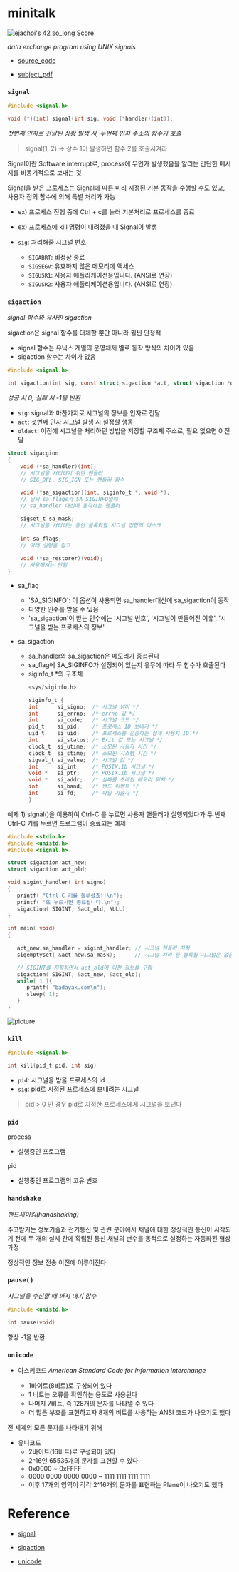 # minitalk

[![ejachoi's 42 so_long Score](https://badge42.vercel.app/api/v2/cl60us3xz001109mpf946886y/project/2780715)](https://github.com/JaeSeoKim/badge42)

_data exchange program using UNIX signals_

- [source_code](https://github.com/ejaee/minitalk)

- [subject_pdf](https://github.com/42seoul-translation/subject_ko/blob/master/minitalk/minitalk.md)

### `signal`

```.c
#include <signal.h>

void (*)(int) signal(int sig, void (*handler)(int));
```
_첫번째 인자로 전달된 상황 발생 시, 두번째 인자 주소의 함수가 호출_

> signal(1, 2) -> 상수 1이 발생하면 함수 2를 호출시켜라

Signal이란 Software interrupt로, process에 무언가 발생했음을 알리는 간단한 메시지를 비동기적으로 보내는 것

Signal을 받은 프로세스는 Signal에 따른 미리 지정된 기본 동작을 수행할 수도 있고, 사용자 정의 함수에 의해 특별 처리가 가능

- ex) 프로세스 진행 중에 Ctrl + c를 눌러 기본처리로 프로세스를 종료
- ex) 프로세스에 kill 명령이 내려졌을 때 Signal이 발생

-  `sig`: 처리해줄 시그널 번호
   -  `SIGABRT`: 비정상 종료
   -  `SIGSEGV`: 유효하지 않은 메모리에 액세스
   -  `SIGUSR1`: 사용자 애플리케이션용입니다. (ANSI로 연장)
   -  `SIGUSR2`: 사용자 애플리케이션용입니다. (ANSI로 연장)

### `sigaction`

_signal 함수와 유사한 sigaction_

sigaction은 signal 함수를 대체할 뿐만 아니라 훨씬 안정적

- signal 함수는 유닉스 계열의 운영체제 별로 동작 방식의 차이가 있음
- sigaction 함수는 차이가 없음


```.c
#include <signal.h>

int sigaction(int sig, const struct sigaction *act, struct sigaction *oldact);
```

_성공 시 0, 실패 시 -1을 반환_

- `sig`: signal과 마찬가지로 시그널의 정보를 인자로 전달
- `act`: 첫번째 인자 시그널 발생 시 설정할 행동
- `oldact`: 이전에 시그널을 처리하던 방법을 저장할 구조체 주소로, 필요 없으면 0 전달

```.c
struct sigacgion
{
    void (*sa_handler)(int);
    // 시그널을 처리하기 위한 핸들러
    // SIG_DFL, SIG_IGN 또는 핸들러 함수

    void (*sa_sigaction)(int, siginfo_t *, void *); 
    // 밑의 sa_flags가 SA_SIGINFO일때
    // sa_handler 대신에 동작하는 핸들러

    sigset_t sa_mask;             
    // 시그널을 처리하는 동안 블록화할 시그널 집합의 마스크
    
    int sa_flags;                 
    // 아래 설명을 참고
    
    void (*sa_restorer)(void);    
    // 사용해서는 안됨
}
```

- sa_flag
  - 'SA_SIGINFO': 이 옵션이 사용되면 sa_handler대신에 sa_sigaction이 동작
  - 다양한 인수를 받을 수 있음
  - 'sa_sigaction'이 받는 인수에는 '시그널 번호', '시그널이 만들어진 이유', '시그널을 받는 프로세스의 정보'


- sa_sigaction
  - sa_handler와 sa_sigaction은 메모리가 중첩된다
  - sa_flag에 SA_SIGINFO가 설정되어 있는지 유무에 따라 두 함수가 호출된다
  - siginfo_t *의 구조체
    ```c
    <sys/siginfo.h>

    siginfo_t {
    int      si_signo;  /* 시그널 넘버 */
    int      si_errno;  /* errno 값 */
    int      si_code;   /* 시그널 코드 */
    pid_t    si_pid;    /* 프로세스 ID 보내기 */
    uid_t    si_uid;    /* 프로세스를 전송하는 실제 사용자 ID */
    int      si_status; /* Exit 값 또는 시그널 */
    clock_t  si_utime;  /* 소모된 사용자 시간 */
    clock_t  si_stime;  /* 소모된 시스템 시간 */
    sigval_t si_value;  /* 시그널 값 */
    int      si_int;    /* POSIX.1b 시그널 */
    void *   si_ptr;    /* POSIX.1b 시그널 */
    void *   si_addr;   /* 실패를 초래한 메모리 위치 */
    int      si_band;   /* 밴드 이벤트 */
    int      si_fd;     /* 파일 기술자 */
    }
    ```

예제 1)
signal()을 이용하여 Ctrl-C 를 누르면 사용자 핸들러가 실행되었다가 두 번째 Ctrl-C 키를 누르면 프로그램이 종료되는 예제

```c
#include <stdio.h>
#include <unistd.h>
#include <signal.h>

struct sigaction act_new;
struct sigaction act_old;

void sigint_handler( int signo)
{
   printf( "Ctrl-C 키를 눌루셨죠!!\n");
   printf( "또 누르시면 종료됩니다.\n");
   sigaction( SIGINT, &act_old, NULL);
}

int main( void)
{
   
   act_new.sa_handler = sigint_handler; // 시그널 핸들러 지정
   sigemptyset( &act_new.sa_mask);      // 시그널 처리 중 블록될 시그널은 없음

   // SIGINT를 지정하면서 act_old에 이전 정보를 구함
   sigaction( SIGINT, &act_new, &act_old); 
   while( 1 ){
      printf( "badayak.com\n");
      sleep( 1);
   }
}
```
![picture](./sigaction_ctrl_c.png)


### `kill`

```.c
#include <signal.h>

int kill(pid_t pid, int sig)
```

- `pid`: 시그널을 받을 프로세스의 id
- `sig`: pid로 지정된 프로세스에 보내려는 시그널

> pid > 0 인 경우 pid로 지정한 프로세스에게 시그널을 보낸다

### `pid`

process
- 실행중인 프로그램

pid
- 실행중인 프로그램의 고유 번호

### `handshake`
_핸드셰이킹(handshaking)_

주고받기는 정보기술과 전기통신 및 관련 분야에서 채널에 대한 정상적인 통신이 시작되기 전에 두 개의 실체 간에 확립된 통신 채널의 변수를 동적으로 설정하는 자동화된 협상 과정

정상적인 정보 전송 이전에 이루어진다

### `pause()`

_시그널을 수신할 때 까지 대기 함수_

```.c
#include <unistd.h>

int pause(void)
```

항상 -1을 반환

###  `unicode`

- 아스키코드
    _American Standard Code for Information Interchange_

    - 1바이트(8비트)로 구성되어 있다
    - 1 비트는 오류를 확인하는 용도로 사용된다
    - 나머지 7비트, 즉 128개의 문자를 나타낼 수 있다
    - 더 많은 부호를 표현하고자 8개의 비트를 사용하는 ANSI 코드가 나오기도 했다

전 세계의 모든 문자를 나타내기 위해

- 유니코드
    - 2바이트(16비트)로 구성되어 있다
    - 2^16인 65536개의 문자를 표현할 수 있다
    - 0x0000 ~ 0xFFFF
    - 0000 0000 0000 0000 ~ 1111 1111 1111 1111
    - 이후 17개의 영역이 각각 2^16개의 문자를 표현하는 Plane이 나오기도 했다

# Reference

- [signal](https://blockdmask.tistory.com/23)

- [sigaction](https://badayak.com/entry/C언어-시그널-처리-함수-sigaction)

- [unicode](https://code-lab1.tistory.com/233)
